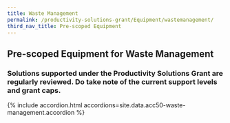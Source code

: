 ```yaml
---
title: Waste Management
permalink: /productivity-solutions-grant/Equipment/wastemanagement/
third_nav_title: Pre-scoped Equipment
---
```


## Pre-scoped Equipment for Waste Management

### Solutions supported under the Productivity Solutions Grant are regularly reviewed. Do take note of the current support levels and grant caps.

{% include accordion.html accordions=site.data.acc50-waste-management.accordion %}

